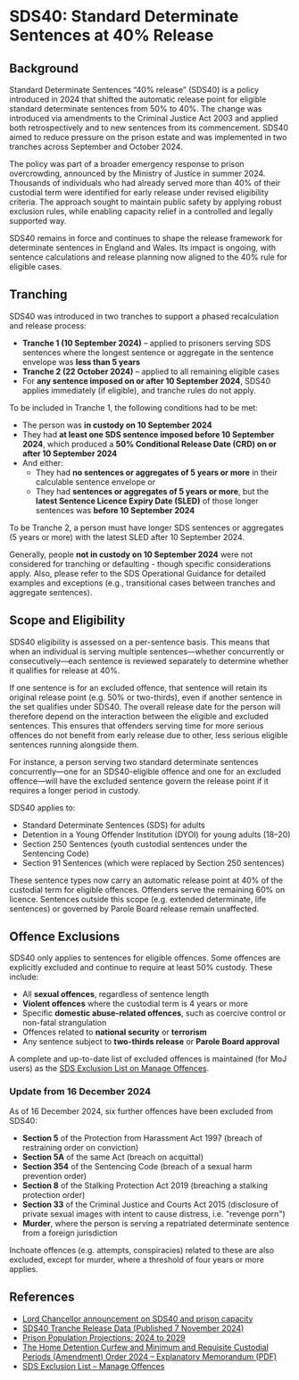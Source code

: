 # SDS40: Standard Determinate Sentences at 40% Release

## Background

Standard Determinate Sentences “40% release” (SDS40) is a policy introduced in 2024 that shifted the automatic release point for eligible standard determinate sentences from 50% to 40%. The change was introduced via amendments to the Criminal Justice Act 2003 and applied both retrospectively and to new sentences from its commencement. SDS40 aimed to reduce pressure on the prison estate and was implemented in two tranches across September and October 2024.

The policy was part of a broader emergency response to prison overcrowding, announced by the Ministry of Justice in summer 2024. Thousands of individuals who had already served more than 40% of their custodial term were identified for early release under revised eligibility criteria. The approach sought to maintain public safety by applying robust exclusion rules, while enabling capacity relief in a controlled and legally supported way.

SDS40 remains in force and continues to shape the release framework for determinate sentences in England and Wales. Its impact is ongoing, with sentence calculations and release planning now aligned to the 40% rule for eligible cases.

## Tranching

SDS40 was introduced in two tranches to support a phased recalculation and release process:

- **Tranche 1 (10 September 2024)** – applied to prisoners serving SDS sentences where the longest sentence or aggregate in the sentence envelope was **less than 5 years**
- **Tranche 2 (22 October 2024)** – applied to all remaining eligible cases
- For **any sentence imposed on or after 10 September 2024**, SDS40 applies immediately (if eligible), and tranche rules do not apply.

To be included in Tranche 1, the following conditions had to be met:

- The person was **in custody on 10 September 2024**
- They had **at least one SDS sentence imposed before 10 September 2024**, which produced a **50% Conditional Release Date (CRD) on or after 10 September 2024**
- And either:
    - They had **no sentences or aggregates of 5 years or more** in their calculable sentence envelope or
    - They had **sentences or aggregates of 5 years or more**, but the **latest Sentence Licence Expiry Date (SLED)** of those longer sentences was **before 10 September 2024**

To be Tranche 2, a person must have longer SDS sentences or aggregates (5 years or more) with the latest SLED after 10 September 2024.

Generally, people **not in custody on 10 September 2024** were not considered for tranching or defaulting - though specific considerations apply.
Also, please refer to the SDS Operational Guidance for detailed examples and exceptions (e.g., transitional cases between tranches and aggregate sentences).


## Scope and Eligibility

SDS40 eligibility is assessed on a per-sentence basis. This means that when an individual is serving multiple sentences—whether concurrently or consecutively—each sentence is reviewed separately to determine whether it qualifies for release at 40%.

If one sentence is for an excluded offence, that sentence will retain its original release point (e.g. 50% or two-thirds), even if another sentence in the set qualifies under SDS40. The overall release date for the person will therefore depend on the interaction between the eligible and excluded sentences. This ensures that offenders serving time for more serious offences do not benefit from early release due to other, less serious eligible sentences running alongside them.

For instance, a person serving two standard determinate sentences concurrently—one for an SDS40-eligible offence and one for an excluded offence—will have the excluded sentence govern the release point if it requires a longer period in custody.

SDS40 applies to:

- Standard Determinate Sentences (SDS) for adults
- Detention in a Young Offender Institution (DYOI) for young adults (18–20)
- Section 250 Sentences (youth custodial sentences under the Sentencing Code) 
- Section 91 Sentences (which were replaced by Section 250 sentences)

These sentence types now carry an automatic release point at 40% of the custodial term for eligible offences. Offenders serve the remaining 60% on licence. Sentences outside this scope (e.g. extended determinate, life sentences) or governed by Parole Board release remain unaffected.

## Offence Exclusions

SDS40 only applies to sentences for eligible offences. Some offences are explicitly excluded and continue to require at least 50% custody. These include:

- All **sexual offences**, regardless of sentence length
- **Violent offences** where the custodial term is 4 years or more
- Specific **domestic abuse-related offences**, such as coercive control or non-fatal strangulation
- Offences related to **national security** or **terrorism**
- Any sentence subject to **two-thirds release** or **Parole Board approval**

A complete and up-to-date list of excluded offences is maintained (for MoJ users) as the [SDS Exclusion List on Manage Offences](https://manage-offences.hmpps.service.justice.gov.uk/schedules/sds-exclusion-lists).

### Update from 16 December 2024

As of 16 December 2024, six further offences have been excluded from SDS40:
- **Section 5** of the Protection from Harassment Act 1997 (breach of restraining order on conviction)
- **Section 5A** of the same Act (breach on acquittal)
- **Section 354** of the Sentencing Code (breach of a sexual harm prevention order)
- **Section 8** of the Stalking Protection Act 2019 (breaching a stalking protection order)
- **Section 33** of the Criminal Justice and Courts Act 2015 (disclosure of private sexual images with intent to cause distress, i.e. "revenge porn")
- **Murder**, where the person is serving a repatriated determinate sentence from a foreign jurisdiction

Inchoate offences (e.g. attempts, conspiracies) related to these are also excluded, except for murder, where a threshold of four years or more applies.

## References

- [Lord Chancellor announcement on SDS40 and prison capacity](https://www.gov.uk/government/news/lord-chancellor-sets-out-immediate-action-to-defuse-ticking-prison-time-bomb)
- [SDS40 Tranche Release Data (Published 7 November 2024)](https://www.gov.uk/government/publications/standard-determinate-sentences-sds40-tranche-release-data)
- [Prison Population Projections: 2024 to 2029](https://www.gov.uk/government/statistics/prison-population-projections-2024-to-2029/prison-population-projections-2024-to-2029)
- [The Home Detention Curfew and Minimum and Requisite Custodial Periods (Amendment) Order 2024 – Explanatory Memorandum (PDF)](https://www.legislation.gov.uk/ukdsi/2024/9780348265729/pdfs/ukdsiem_9780348265729_en_001.pdf)
- [SDS Exclusion List – Manage Offences](https://manage-offences.hmpps.service.justice.gov.uk/schedules/sds-exclusion-lists)

